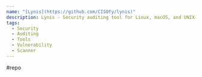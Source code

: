 ```yaml
---
name: "[Lynis](https://github.com/CISOfy/lynis)"
description: Lynis - Security auditing tool for Linux, macOS, and UNIX-based systems. Assists with compliance testing (HIPAA/ISO27001/PCI DSS) and system hardening. Agentless, and installation optional.
tags:
  - Security
  - Auditing
  - Tools
  - Vulnerability
  - Scanner
---
```

#repo